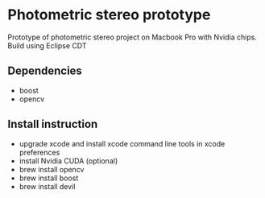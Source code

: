 # Photometric stereo prototype
Prototype of photometric stereo project on Macbook Pro with Nvidia chips. 
Build using Eclipse CDT

## Dependencies

* boost 
* opencv 

## Install instruction 

* upgrade xcode and install xcode command line tools in xcode preferences
* install Nvidia CUDA (optional)
* brew install opencv 
* brew install boost
* brew install devil

